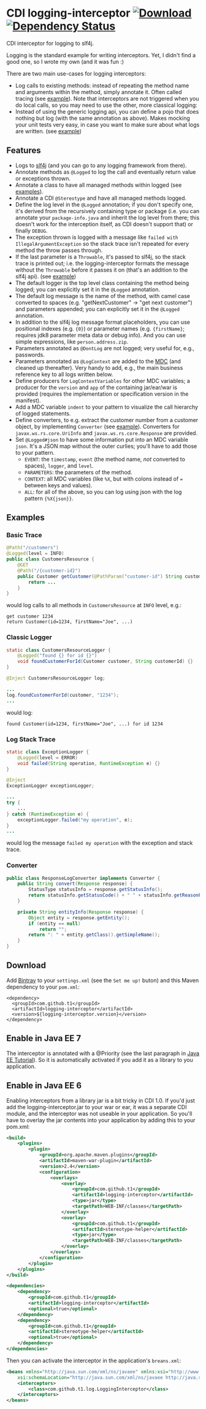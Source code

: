 # CDI logging-interceptor [ ![Download](https://api.bintray.com/packages/t1/javaee-helpers/logging-interceptor/images/download.png) ](https://bintray.com/t1/javaee-helpers/logging-interceptor/_latestVersion) [![Dependency Status](https://www.versioneye.com/user/projects/53fadf7fe09da36f93000607/badge.svg?style=flat)](https://www.versioneye.com/user/projects/53fadf7fe09da36f93000607)

CDI interceptor for logging to slf4j.

Logging is the standard example for writing interceptors. Yet, I didn't find a good one, so I wrote my own (and it was fun :)

There are two main use-cases for logging interceptors:

* Log calls to existing methods: instead of repeating the method name and arguments within the method, simply annotate it. Often called tracing (see [example](#basic-trace)). Note that interceptors are not triggered when you do local calls, so you may need to use the other, more classical logging:
* Instead of using the generic logging api, you can define a pojo that does nothing but log (with the same annotation as above). Makes mocking your unit tests very easy, in case you want to make sure about what logs are written. (see [example](#classic-logging))

## Features ##

* Logs to [slf4j](http://slf4j.org) (and you can go to any logging framework from there).
* Annotate methods as `@Logged` to log the call and eventually return value or exceptions thrown.
* Annotate a class to have all managed methods within logged (see [examples](#examples)).
* Annotate a CDI `@Stereotype` and have all managed methods logged.
* Define the log level in the `@Logged` annotation; if you don't specify one, it's derived from the recursively containing type or package (i.e. you can annotate your `package-info.java` and inherit the log level from there; this doesn't work for the interception itself, as CDI doesn't support that) or finally `DEBUG`.
* The exception thrown is logged with a message like `failed with IllegalArgumentException` so the stack trace isn't repeated for every method the throw passes through.
* If the last parameter is a `Throwable`, it's passed to slf4j, so the stack trace is printed out; i.e. the logging-interceptor formats the message without the `Throwable` before it passes it on (that's an addition to the slf4j api). (see [example](#log-stack-trace))
* The default logger is the top level class containing the method being logged; you can explicitly set it in the `@Logged` annotation.
* The default log message is the name of the method, with camel case converted to spaces (e.g. "getNextCustomer" -> "get next customer") and parameters appended; you can explicitly set it in the `@Logged` annotation.
* In addition to the slf4j log message format placeholders, you can use positional indexes (e.g. `{0}`) or parameter names (e.g. `{firstName}`; requires jdk8 parameter meta data or debug info). And you can use simple expressions, like `person.address.zip`.
* Parameters annotated as `@DontLog` are not logged; very useful for, e.g., passwords.
* Parameters annotated as `@LogContext` are added to the [MDC](http://slf4j.org/manual.html#mdc) (and cleaned up thereafter). Very handy to add, e.g., the main business reference key to all logs written below.
* Define producers for `LogContextVariables` for other MDC variables; a producer for the `version` and `app` of the containing jar/ear/war is provided (requires the implementation or specification version in the manifest).
* Add a MDC variable `indent` to your pattern to visualize the call hierarchy of logged statements.
* Define converters, to e.g. extract the customer number from a customer object, by implementing `Converter` (see [example](#converter)). Converters for `javax.ws.rs.core.UriInfo` and `javax.ws.rs.core.Response` are provided.
* Set `@Logged#json` to have some information put into an MDC variable `json`. It's a JSON map without the outer curlies; you'll have to add those to your pattern.
  * `EVENT`: the `timestamp`, `event` (the method name, _not_ converted to spaces), `logger`, and `level`.
  * `PARAMETERS`: the parameters of the method.
  * `CONTEXT`: all MDC variables (like `%X`, but with colons instead of `=` between keys and values).
  * `ALL`: for all of the above, so you can log using json with the log pattern `{%X{json}}`.

## Examples ##

### Basic Trace ###

```java
@Path("/customers")
@Logged(level = INFO)
public class CustomersResource {
	@GET
	@Path("/{customer-id}")
	public Customer getCustomer(@PathParam("customer-id") String customerId) {
		return ...
	}
}
```

would log calls to all methods in `CustomersResource` at `INFO` level, e.g.:

```
get customer 1234
return Customer(id=1234, firstName="Joe", ...)
```

### Classic Logger ###

```java
static class CustomersResourceLogger {
	@Logged("found {} for id {}")
	void foundCustomerForId(Customer customer, String customerId) {}
}

@Inject CustomersResourceLogger log;

...
log.foundCustomerForId(customer, "1234");
...
```

would log:

```
found Customer(id=1234, firstName="Joe", ...) for id 1234
```

### Log Stack Trace ###

```java
static class ExceptionLogger {
	@Logged(level = ERROR)
	void failed(String operation, RuntimeException e) {}
}

@Inject
ExceptionLogger exceptionLogger;

...
try {
	...
} catch (RuntimeException e) {
	exceptionLogger.failed("my operation", e);
}
...
```

would log the message `failed my operation` with the exception and stack trace.

### Converter ###

```java
public class ResponseLogConverter implements Converter {
    public String convert(Response response) {
        StatusType statusInfo = response.getStatusInfo();
        return statusInfo.getStatusCode() + " " + statusInfo.getReasonPhrase() + entityInfo(response);
    }

    private String entityInfo(Response response) {
        Object entity = response.getEntity();
        if (entity == null)
            return "";
        return ": " + entity.getClass().getSimpleName();
    }
}
```

## Download ##

Add [Bintray](https://bintray.com/t1/javaee-helpers/logging-interceptor) to your `settings.xml` (see the `Set me up!` buton) and this Maven dependency to your `pom.xml`:

```
<dependency>
  <groupId>com.github.t1</groupId>
  <artifactId>logging-interceptor</artifactId>
  <version>${logging-interceptor.version}</version>
</dependency>
```

## Enable in Java EE 7 ##

The interceptor is annotated with a @Priority (see the last paragraph in [Java EE Tutorial](http://docs.oracle.com/javaee/7/tutorial/doc/cdi-adv006.htm)). So it is automatically activated if you add it as a library to you application.

## Enable in Java EE 6 ##

Enabling interceptors from a library jar is a bit tricky in CDI 1.0. If you'd just add the logging-interceptor.jar to your war or ear, it was a separate CDI module, and the interceptor was not useable in your application. So you'll have to overlay the jar contents into your application by adding this to your pom.xml:

```xml
<build>
	<plugins>
		<plugin>
			<groupId>org.apache.maven.plugins</groupId>
			<artifactId>maven-war-plugin</artifactId>
			<version>2.4</version>
			<configuration>
				<overlays>
					<overlay>
						<groupId>com.github.t1</groupId>
						<artifactId>logging-interceptor</artifactId>
						<type>jar</type>
						<targetPath>WEB-INF/classes</targetPath>
					</overlay>
					<overlay>
						<groupId>com.github.t1</groupId>
						<artifactId>stereotype-helper</artifactId>
						<type>jar</type>
						<targetPath>WEB-INF/classes</targetPath>
					</overlay>
				</overlays>
			</configuration>
		</plugin>
	</plugins>
</build>

<dependencies>
	<dependency>
		<groupId>com.github.t1</groupId>
		<artifactId>logging-interceptor</artifactId>
		<optional>true</optional>
	</dependency>
	<dependency>
		<groupId>com.github.t1</groupId>
		<artifactId>stereotype-helper</artifactId>
		<optional>true</optional>
	</dependency>
</dependencies>
```

Then you can activate the interceptor in the application's `breans.xml`:

```xml
<beans xmlns="http://java.sun.com/xml/ns/javaee" xmlns:xsi="http://www.w3.org/2001/XMLSchema-instance"
	xsi:schemaLocation="http://java.sun.com/xml/ns/javaee http://java.sun.com/xml/ns/javaee/beans_1_0.xsd">
	<interceptors>
		<class>com.github.t1.log.LoggingInterceptor</class>
	</interceptors>
</beans>
```

